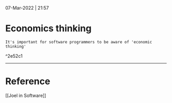 07-Mar-2022 | 21:57



# Economics thinking

``` ad-note
It's important for software programmers to be aware of 'economic thinking'
```

^2e52c1




---

# Reference
[[Joel in Software]]
